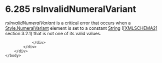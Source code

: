 <html dir="LTR" xmlns:mshelp="http://msdn.microsoft.com/mshelp" xmlns:ddue="http://ddue.schemas.microsoft.com/authoring/2003/5" xmlns:xlink="http://www.w3.org/1999/xlink" xmlns:tool="http://www.microsoft.com/tooltip">
    <head>
        <meta http-equiv="Content-Type" content="text/html; CHARSET=utf-8"></meta>
        <meta name="save" content="history"></meta>
        <title>6.285 rsInvalidNumeralVariant</title>
        <xml>
            <mshelp:toctitle title="6.285 rsInvalidNumeralVariant"></mshelp:toctitle>
            <mshelp:rltitle title="[MS-RDL]: rsInvalidNumeralVariant"></mshelp:rltitle>
            <mshelp:keyword index="A" term="e68d34d5-ea33-4751-8ac9-3333b3d4817a"></mshelp:keyword>
            <mshelp:attr name="DCSext.ContentType" value="open specification"></mshelp:attr>
            <mshelp:attr name="AssetID" value="e68d34d5-ea33-4751-8ac9-3333b3d4817a"></mshelp:attr>
            <mshelp:attr name="TopicType" value="kbRef"></mshelp:attr>
            <mshelp:attr name="DCSext.Title" value="[MS-RDL]: rsInvalidNumeralVariant" />
        </xml>
    </head>
    <body>
        <div id="header">
            <h1 class="heading">6.285 rsInvalidNumeralVariant</h1>
        </div>
        <div id="mainSection">
            <div id="mainBody">
                <div id="allHistory" class="saveHistory"></div>
                <div id="sectionSection0" class="section" name="collapseableSection">
                    

<p><i>rsInvalidNumeralVariant</i> is a critical error that
occurs when a <a href="e1b67670-1195-48a5-afd8-033107befe20.md">Style.NumeralVariant</a>
element is set to a constant <a href="1ed81ef3-a683-45e3-aaad-bd2bbe71bc3d.md">String</a>
(<a href="https://go.microsoft.com/fwlink/?LinkId=90610">[XMLSCHEMA2]</a>
section 3.2.1) that is not one of its valid values.</p>


                </div>
            </div>
        </div>
    </body>
</html>